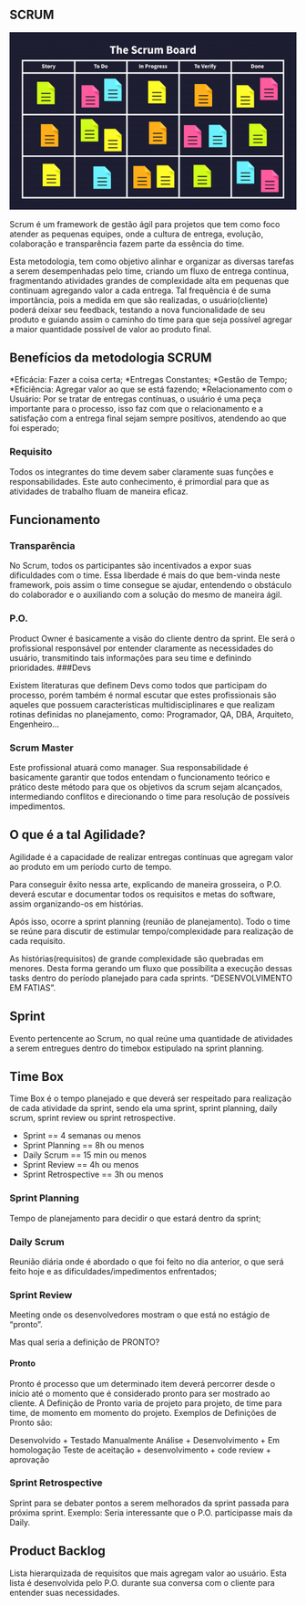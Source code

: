 ## SCRUM
![ScrumBoard](img/board.jpg)

Scrum é um framework de gestão ágil para projetos que tem como foco atender as pequenas equipes, onde a cultura de entrega, evolução, colaboração e transparência fazem parte da essência do time. 

Esta metodologia, tem como objetivo alinhar e organizar as diversas tarefas a serem desempenhadas pelo time, criando um fluxo de entrega contínua, fragmentando atividades grandes de complexidade alta em pequenas que continuam agregando valor a cada entrega. Tal frequência é de suma importância, pois a medida em que são realizadas, o usuário(cliente) poderá deixar seu feedback, testando a nova funcionalidade de seu produto e guiando assim o caminho do time para que seja possível agregar a maior quantidade possível de valor ao produto final.


## Benefícios da metodologia SCRUM

*Eficácia: Fazer a coisa certa;
*Entregas Constantes;
*Gestão de Tempo;
*Eficiência: Agregar valor ao que se está fazendo;
*Relacionamento com o Usuário: Por se tratar de entregas contínuas, o usuário é uma peça importante para o processo,  isso faz com que o relacionamento e a satisfação com a entrega final sejam sempre positivos, atendendo ao que foi esperado;


### Requisito

Todos os integrantes do time devem saber claramente suas funções e responsabilidades. Este auto conhecimento, é primordial para que as atividades de trabalho fluam de maneira eficaz.


## Funcionamento

### Transparência

No Scrum, todos os participantes são incentivados a expor suas dificuldades com o time. Essa liberdade é mais do que bem-vinda neste framework, pois assim o time consegue se ajudar, entendendo o obstáculo do colaborador e o auxiliando com a solução do mesmo de maneira ágil.


### P.O.

Product Owner é basicamente a visão do cliente dentro da sprint. Ele será o profissional responsável por entender claramente as necessidades do usuário, transmitindo tais informações para seu time e definindo prioridades.
###Devs

Existem literaturas que definem Devs como todos que participam do processo, porém também é normal escutar que estes profissionais são aqueles que possuem características multidisciplinares e que realizam rotinas definidas no planejamento, como: Programador, QA, DBA, Arquiteto, Engenheiro…


### Scrum Master

Este profissional atuará como manager. Sua responsabilidade é basicamente garantir que todos entendam o funcionamento teórico e prático deste método para que os objetivos da scrum sejam alcançados, intermediando conflitos e direcionando o time para resolução de possíveis impedimentos. 


## O que é a tal Agilidade?

Agilidade é a capacidade de realizar entregas contínuas que agregam valor ao produto em um período curto de tempo.

Para conseguir êxito nessa arte, explicando de maneira grosseira, o P.O. deverá escutar e documentar todos os requisitos e metas do software, assim organizando-os em histórias. 

Após isso, ocorre a sprint planning (reunião de planejamento). Todo o time se reúne para discutir de estimular tempo/complexidade para realização de cada requisito. 

 As histórias(requisitos) de grande complexidade são quebradas em menores. Desta forma gerando um fluxo que possibilita a execução dessas tasks dentro do período planejado para cada sprints. “DESENVOLVIMENTO EM FATIAS”.
 

## Sprint

Evento pertencente ao Scrum, no qual reúne uma quantidade de atividades a serem entregues dentro do timebox estipulado na sprint planning.


## Time Box

Time Box é o tempo planejado e que deverá ser respeitado para realização de cada atividade da sprint, sendo ela uma sprint, sprint planning, daily scrum, sprint review ou sprint retrospective.

* Sprint == 4 semanas ou menos
* Sprint Planning == 8h ou menos
* Daily Scrum == 15 min ou menos
* Sprint Review == 4h ou menos
* Sprint Retrospective == 3h ou menos

### Sprint Planning

Tempo de planejamento para decidir o que estará dentro da sprint;


### Daily Scrum

Reunião diária onde é abordado o que foi feito no dia anterior, o que será feito hoje e as dificuldades/impedimentos enfrentados;


### Sprint Review

Meeting onde os desenvolvedores mostram o que está no estágio de “pronto”.

Mas qual seria a definição de PRONTO?


#### Pronto

Pronto é processo que um determinado item deverá percorrer desde o início até o momento que é considerado pronto para ser mostrado ao cliente. A Definição de Pronto varia de projeto para projeto, de time para time, de momento em momento do projeto. Exemplos de Definições de Pronto são:

Desenvolvido + Testado Manualmente
Análise + Desenvolvimento + Em homologação
Teste de aceitação + desenvolvimento + code review + aprovação


### Sprint Retrospective

Sprint para se debater pontos a serem melhorados da sprint passada para próxima sprint.
Exemplo: Seria interessante que o P.O. participasse mais da Daily.


## Product Backlog
Lista hierarquizada de requisitos que mais agregam valor ao usuário. Esta lista é desenvolvida pelo P.O. durante sua conversa com o cliente para entender suas necessidades.

